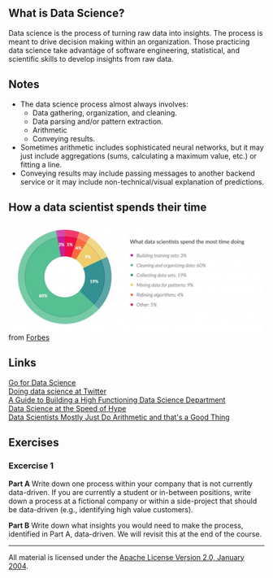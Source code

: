 ## What is Data Science?

Data science is the process of turning raw data into insights.  The process is meant to drive decision making within an organization.  Those practicing data science take advantage of software engineering, statistical, and scientific skills to develop insights from raw data.

## Notes

* The data science process almost always involves:
    * Data gathering, organization, and cleaning.
    * Data parsing and/or pattern extraction.
    * Arithmetic
    * Conveying results.
* Sometimes arithmetic includes sophisticated neural networks, but it may just include aggregations (sums, calculating a maximum value, etc.) or fitting a line.
* Conveying results may include passing messages to another backend service or it may include non-technical/visual explanation of predictions. 

## How a data scientist spends their time

![alt tag](forbes_data_science.jpg)
from [Forbes](http://www.forbes.com/sites/gilpress/2016/03/23/data-preparation-most-time-consuming-least-enjoyable-data-science-task-survey-says)

## Links

[Go for Data Science](https://youtu.be/D5tDubyXLrQ)  
[Doing data science at Twitter](https://medium.com/@rchang/my-two-year-journey-as-a-data-scientist-at-twitter-f0c13298aee6#.hdprnhlv5)  
[A Guide to Building a High Functioning Data Science Department](http://multithreaded.stitchfix.com/blog/2016/03/16/engineers-shouldnt-write-etl/)  
[Data Science at the Speed of Hype](http://www.john-foreman.com/blog/surviving-data-science-at-the-speed-of-hype)  
[Data Scientists Mostly Just Do Arithmetic and that's a Good Thing](https://m.signalvnoise.com/data-scientists-mostly-just-do-arithmetic-and-that-s-a-good-thing-c6371885f7f6#.cfa7z2m4e)  

## Exercises

### Excercise 1

**Part A** Write down one process within your company that is not currently data-driven.  If you are currently a student or in-between positions, write down a process at a fictional company or within a side-project that should be data-driven (e.g., identifying high value customers).

**Part B** Write down what insights you would need to make the process, identified in Part A, data-driven.  We will revisit this at the end of the course.
___
All material is licensed under the [Apache License Version 2.0, January 2004](http://www.apache.org/licenses/LICENSE-2.0).
